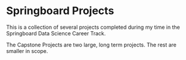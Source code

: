 # Springboard Projects

This is a collection of several projects completed during my time in the Springboard Data Science Career Track.

The Capstone Projects are two large, long term projects. The rest are smaller in scope. 
